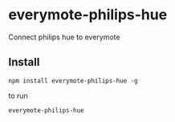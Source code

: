 everymote-philips-hue
=====================

Connect philips hue to everymote

## Install
```
npm install everymote-philips-hue -g
```

to run 
```
everymote-philips-hue
```
